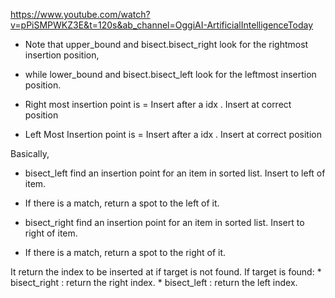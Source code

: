 https://www.youtube.com/watch?v=pPiSMPWKZ3E&t=120s&ab_channel=OggiAI-ArtificialIntelligenceToday

* Note that upper_bound and bisect.bisect_right look for the rightmost insertion position, 
* while lower_bound and bisect.bisect_left look for the leftmost insertion position.

* Right most insertion point is = Insert after a idx . Insert at correct position
* Left Most Insertion point is = Insert after a idx . Insert at correct position

Basically,
* bisect_left find an insertion point for an item in sorted list. Insert to left of item.
* If there is a match, return a spot to the left of it.

* bisect_right find an insertion point for an item in sorted list. Insert to right of item.
* If there is a match, return a spot to the right of it.

It return the index to be inserted at if target is not found.
If target is found:
    * bisect_right : return the right index.
    * bisect_left : return the left index.